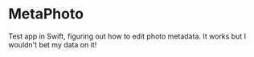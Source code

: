 MetaPhoto
=========

Test app in Swift, figuring out how to edit photo metadata. It works but I wouldn't bet my data on it!
